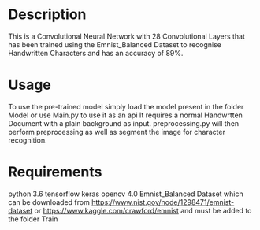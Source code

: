 # Description
This is a Convolutional Neural Network with 28 Convolutional Layers that has been trained using the Emnist_Balanced Dataset to recognise Handwritten Characters and has an accuracy of 89%.

# Usage
To use the pre-trained model simply load the model present in the folder Model or use Main.py to use it as an api
It requires a normal Handwrtten Document with a plain background as input.
preprocessing.py will then perform preprocessing as well as segment the image for character recognition.

# Requirements
python 3.6
tensorflow
keras
opencv 4.0
Emnist_Balanced Dataset which can be downloaded from https://www.nist.gov/node/1298471/emnist-dataset or https://www.kaggle.com/crawford/emnist and must be added to the folder Train
